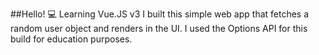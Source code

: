 ##Hello! 💻 Learning Vue.JS v3
I built this simple web app that fetches a random user object and renders in the UI. I used the Options API for this build for education purposes.
